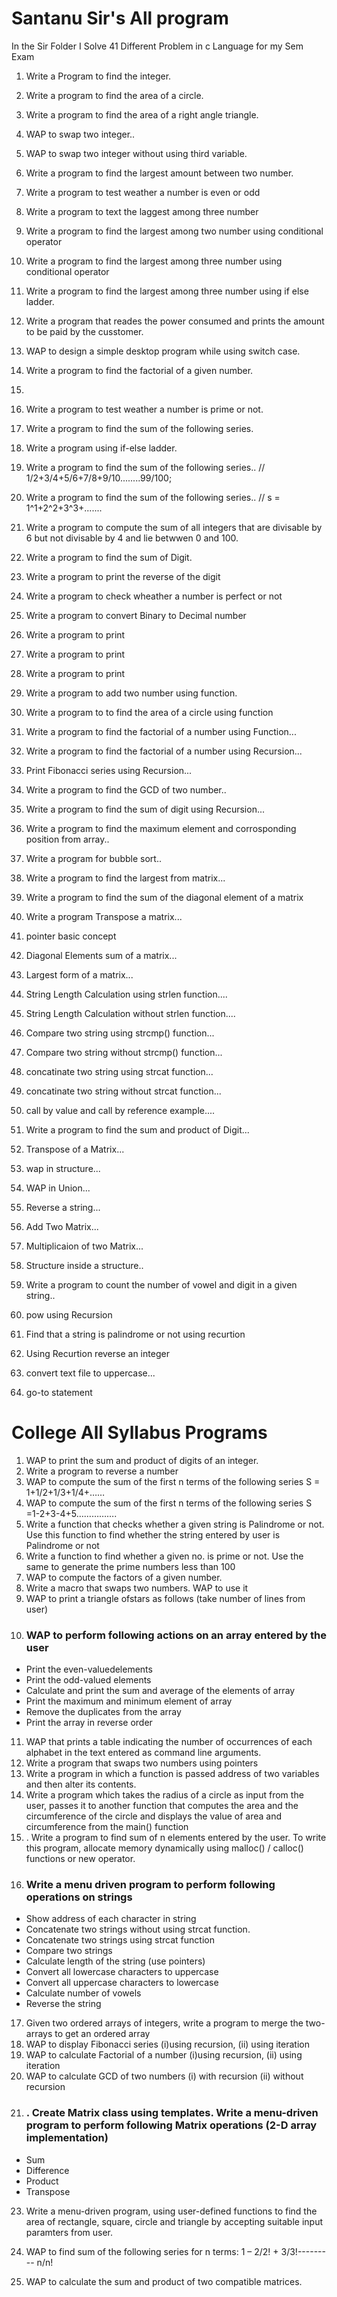 
# Santanu Sir's All program
In the Sir Folder I Solve 41 Different Problem in c Language for my Sem Exam
1.  Write a Program to find the integer.
2. Write a program to find the area of a circle.
3. Write a program to find the area of a right angle triangle.
4. WAP to swap two integer..
5. WAP to swap two integer without using third variable.
6. Write a program to find the largest amount between two number.
7. Write a program to test weather a number is even or odd
8. Write a program to text the laggest among three number

9. Write a program to find the largest among two number using  conditional operator
10. Write a program to find the largest among three number using  conditional operator
11. Write a program to find the largest among three number using  if else ladder.
12. Write a program that reades the power consumed and prints the amount  to be paid by the cusstomer.
13. WAP to design a simple desktop program while using switch case.
14. Write a program to find the factorial of a given number.
15.
16. Write a program to test weather a number is prime or not.
17. Write a program to find the sum of the following series.
18. Write a program using if-else ladder.
19.  Write a program to find the sum of the following series..
// 1/2+3/4+5/6+7/8+9/10........99/100;
20.  Write a program to find the sum of the following series..
// s = 1^1+2^2+3^3+.......
21. Write a program to compute the sum of all integers that are divisable by 6 but not divisable by 4 and lie betwwen 0 and 100.
22. Write a program to find the sum of Digit.
23. Write a program to print the reverse of the digit
24. Write a program to check wheather a number is perfect or not
25. Write a program to convert Binary to Decimal number

26.  Write a program to print

27. Write a program to print

28. Write a program to print

29. Write a program to add two number using function.
30.  Write a program to to find the area of a circle using function
31. Write a program to find the factorial of a number using Function...
32. Write a program to find the factorial of a number using Recursion...
33.  Print Fibonacci series using Recursion...
34. Write a program to find the GCD of two number..
35. Write a program to find the sum of digit using Recursion...
36. Write a program to find the maximum element and corrosponding position from array..
37. Write a program for bubble sort..
38. Write a program to find the largest from matrix...
39. Write a program to find the sum of the diagonal element of a matrix
40.  Write a program Transpose a matrix...
41. pointer basic concept
42. Diagonal Elements sum of a matrix...
43. Largest form of a matrix...
44. String Length Calculation using strlen function....
45. String Length Calculation without strlen function....
46. Compare two string using strcmp() function...
47. Compare two string without strcmp() function...
48. concatinate two string using strcat function...
49. concatinate two string without strcat function...
50. call by value and call by reference example....
51.  Write a program to find the sum and product of Digit...
52. Transpose of a Matrix...
53. wap in structure...
54. WAP in Union...
55. Reverse a string...
56. Add Two Matrix...
57. Multiplicaion of two Matrix...
58. Structure inside a structure..
59. Write a program to count the number of vowel and digit in a given string..

60. pow using Recursion
61. Find that a string is palindrome or not using recurtion
62.  Using Recurtion reverse an integer
63. convert text file to uppercase...
64. go-to statement

# College All Syllabus Programs

1.   WAP to print the sum and product of digits of an integer.
2.   Write a program to reverse a number
3.   WAP to compute the sum of the first n terms of the following series S = 1+1/2+1/3+1/4+……
4.   WAP to compute the sum of the first n terms of the following series S =1-2+3-4+5…………….
5.    Write a function that checks whether a given string is Palindrome or not. Use this function to find  whether the string entered by user is Palindrome or not
6.  Write a function to find whether a given no. is prime or not. Use the same to generate the prime  numbers less than 100
7.   WAP to compute the factors of a given number.
8.   Write a macro that swaps two numbers. WAP to use it
9.   WAP to print a triangle ofstars as follows (take number of lines from user)
10. ###  WAP to perform following actions on an array entered by the user
  -  Print the even-valuedelements
  -  Print the odd-valued elements
  -  Calculate and print the sum and average of the elements of array
  -  Print the maximum and minimum element of array
  -  Remove the duplicates from the array
  -  Print the array in reverse order
11.   WAP that prints a table indicating the number of occurrences of each alphabet in the text entered as  command line arguments.
12.   Write a program that swaps two numbers using pointers
13.  Write a program in which a function is passed address of two variables and then alter its contents.
14.  Write a program which takes the radius of a circle as input from the user, passes it to another function that computes the area and the circumference of the circle and displays the value of area and circumference from the main() function
15. . Write a program to find sum of n elements entered by the user. To write this program, allocate memory dynamically using malloc() / calloc() functions or new operator.
16.   ### Write a menu driven program to perform following operations on strings
   -  Show address of each character in string
   -  Concatenate two strings without using strcat function.
   -  Concatenate two strings using strcat function
   -  Compare two strings
   -  Calculate length of the string (use pointers)
   -  Convert all lowercase characters to uppercase
   -  Convert all uppercase characters to lowercase
   -  Calculate number of vowels
   -  Reverse the string
17.  Given two ordered arrays of integers, write a program to merge the two-arrays to get an ordered array
18.  WAP to display Fibonacci series (i)using recursion, (ii) using iteration
19.  WAP to calculate Factorial of a number (i)using recursion, (ii) using iteration
20. WAP to calculate GCD of two numbers (i) with recursion (ii) without recursion
22. ### . Create Matrix class using templates. Write a menu-driven program to perform following Matrix operations (2-D array implementation)
   -  Sum 
   -  Difference
   -  Product
   -  Transpose

23.  Write a menu-driven program, using user-defined functions to find the area of rectangle, square, circle and triangle by accepting suitable input paramters from user.

26.  WAP to find sum of the following series for n terms: 1 – 2/2! + 3/3!--------- n/n!
27. WAP to calculate the sum and product of two compatible matrices.